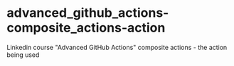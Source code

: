 # advanced_github_actions-composite_actions-action
Linkedin course "Advanced GitHub Actions" composite actions - the action being used
